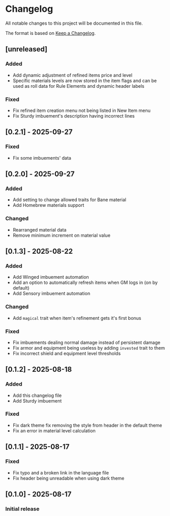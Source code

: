 # Changelog

All notable changes to this project will be documented in this file.

The format is based on [Keep a Changelog](https://keepachangelog.com/en/1.1.0/).

## [unreleased]

### Added
- Add dynamic adjustment of refined items price and level
- Specific materials levels are now stored in the item flags and can be used as roll data for Rule Elements and dynamic header labels

### Fixed
- Fix refined item creation menu not being listed in New Item menu
- Fix Sturdy imbuement's description having incorrect lines

## [0.2.1] - 2025-09-27

### Fixed
- Fix some imbuements' data

## [0.2.0] - 2025-09-27

### Added
- Add setting to change allowed traits for Bane material
- Add Homebrew materials support

### Changed
- Rearranged material data
- Remove minimum increment on material value

## [0.1.3] - 2025-08-22

### Added
- Add Winged imbuement automation
- Add an option to automatically refresh items when GM logs in (on by default)
- Add Sensory imbuement automation

### Changed
- Add `magical` trait when item's refinement gets it's first bonus

### Fixed
- Fix imbuements dealing normal damage instead of persistent damage
- Fix armor and equipment being useless by adding `invested` trait to them
- Fix incorrect shield and equipment level thresholds

## [0.1.2] - 2025-08-18

### Added
- Add this changelog file
- Add Sturdy imbuement

### Fixed
- Fix dark theme fix removing the style from header in the default theme
- Fix an error in material level calculation

## [0.1.1] - 2025-08-17

### Fixed
- Fix typo and a broken link in the language file
- Fix header being unreadable when using dark theme

## [0.1.0] - 2025-08-17

### Initial release
